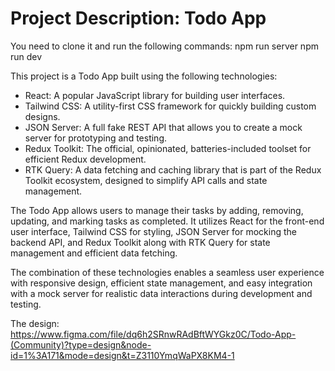 # Project Description: Todo App

You need to clone it and run the following commands:
npm run server
npm run dev

This project is a Todo App built using the following technologies:

- React: A popular JavaScript library for building user interfaces.
- Tailwind CSS: A utility-first CSS framework for quickly building custom designs.
- JSON Server: A full fake REST API that allows you to create a mock server for prototyping and testing.
- Redux Toolkit: The official, opinionated, batteries-included toolset for efficient Redux development.
- RTK Query: A data fetching and caching library that is part of the Redux Toolkit ecosystem, designed to simplify API calls and state management.

The Todo App allows users to manage their tasks by adding, removing, updating, and marking tasks as completed. It utilizes React for the front-end user interface, Tailwind CSS for styling, JSON Server for mocking the backend API, and Redux Toolkit along with RTK Query for state management and efficient data fetching.

The combination of these technologies enables a seamless user experience with responsive design, efficient state management, and easy integration with a mock server for realistic data interactions during development and testing.

The design:
https://www.figma.com/file/dq6h2SRnwRAdBftWYGkz0C/Todo-App-(Community)?type=design&node-id=1%3A171&mode=design&t=Z3110YmqWaPX8KM4-1
